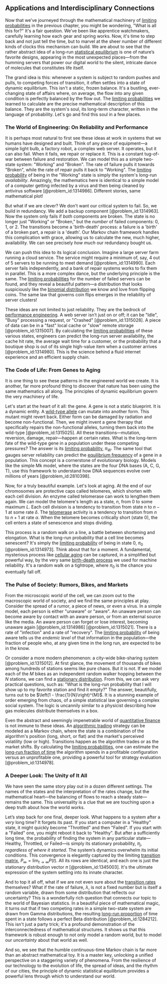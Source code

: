 ## Applications and Interdisciplinary Connections

Now that we’ve journeyed through the mathematical machinery of [limiting probabilities](@article_id:271331) in the previous chapter, you might be wondering, "What is all this for?" It's a fair question. We’ve been like apprentice watchmakers, carefully learning how each gear and spring works. Now, it's time to step back and not just tell the time, but to marvel at the sheer number of different kinds of clocks this mechanism can build. We are about to see that the rather abstract idea of a long-run [statistical equilibrium](@article_id:186083) is one of nature’s favorite designs, appearing in the most unexpected places—from the humming servers that power our digital world to the silent, intricate dance of molecules that constitutes life itself.

The grand idea is this: whenever a system is subject to random pushes and pulls, to competing forces of transition, it often settles into a state of dynamic equilibrium. This isn't a static, frozen balance. It's a bustling, ever-changing state of affairs where, on average, the flow into any given condition is perfectly balanced by the flow out. The [limiting probabilities](@article_id:271331) we learned to calculate are the precise mathematical description of this balance. They are the system's soul, its long-term character, written in the language of probability. Let's go and find this soul in a few places.

### The World of Engineering: On Reliability and Performance

It is perhaps most natural to first see these ideas at work in systems that we humans have designed and built. Think of any piece of equipment—a simple light bulb, a factory robot, a complex web server. It operates, but it can also fail. When it fails, we repair or replace it. This is a constant tug-of-war between failure and restoration. We can model this as a simple two-state system: "Working" and "Broken". The rate of failure pulls it towards "Broken", while the rate of repair pulls it back to "Working". The [limiting probability](@article_id:264172) of being in the "Working" state is simply the system's long-run *availability*. Amazingly, the mathematics here is identical to a simple model of a computer getting infected by a virus and then being cleaned by antivirus software [@problem_id:1314986]. Different stories, same mathematical plot!

But what if we are clever? We don't want our critical system to fail. So, we build in redundancy. We add a backup component [@problem_id:1314963]. Now the system only fails if *both* components are broken. The state is no longer just "Working" or "Broken," but the *number* of failed components: 0, 1, or 2. The transitions become a 'birth-death' process: a failure is a 'birth' of a broken part, a repair is a 'death'. Our Markov chain framework handles this complication with grace, allowing us to calculate the new, much higher, availability. We can see precisely *how much* our redundancy bought us.

We can push this idea to its logical conclusion. Imagine a large server farm running a cloud service. The service might require a minimum of, say, 4 out of 5 servers to be running to meet demand [@problem_id:1314990]. Each server fails independently, and a bank of repair systems works to fix them in parallel. This is a more complex dance, but the underlying principle is the same. The [limiting probabilities](@article_id:271331) for the number of failed servers can be found, and they reveal a beautiful pattern—a distribution that looks suspiciously like the [binomial distribution](@article_id:140687) we know and love from flipping coins. The same law that governs coin flips emerges in the reliability of server clusters!

These ideas are not limited to just reliability. They are the bedrock of [performance engineering](@article_id:270303). A web server isn’t just on or off; it can be "Idle", "Busy" processing a request, or "Crashed" [@problem_id:1315028]. A piece of data can be in a "fast" local cache or "slow" remote storage [@problem_id:1315007]. By calculating the [limiting probabilities](@article_id:271331) of these various states, engineers can predict the long-run server availability, the cache hit rate, the average wait time for a customer, or the probability that a boutique shop is out of its single high-value item when a customer arrives [@problem_id:1314980]. This is the science behind a fluid internet experience and an efficient supply chain.

### The Code of Life: From Genes to Aging

It is one thing to see these patterns in the engineered world we create. It is another, far more profound thing to discover that nature has been using the same mathematics all along. The principles of dynamic equilibrium govern the very machinery of life.

Let's start at the heart of it all: the gene. A gene is not a static blueprint. It is a dynamic entity. A [wild-type allele](@article_id:162493) can mutate into another form. This mutant might revert back. Either form can be damaged by radiation and become non-functional. Then, we might invent a gene therapy that specifically repairs the non-functional alleles, turning them back into the wild-type [@problem_id:1315025]. All these transitions—mutation, reversion, damage, repair—happen at certain rates. What is the long-term fate of the wild-type gene in a population under these competing pressures? The answer is its [limiting probability](@article_id:264172), $\pi_W$. The same tool that gauges server reliability can predict the [equilibrium frequency](@article_id:274578) of a gene in a population. This concept is a cornerstone of evolutionary biology. Models like the simple Mk model, where the states are the four DNA bases (A, C, G, T), use this framework to understand how DNA sequences evolve over millions of years [@problem_id:2810398].

Now, for a truly beautiful example. Let's look at aging. At the end of our chromosomes are protective caps called telomeres, which shorten with each cell division. An enzyme called telomerase can work to lengthen them again. We can model the telomere's length as a state, $n$, from $0$ to some maximum $L$. Each cell division is a tendency to transition from state $n$ to $n-1$ at some rate $\delta$. The [telomerase](@article_id:143980) activity is a tendency to transition from $n$ to $n+1$ at rate $\alpha$. When the telomere becomes critically short (state 0), the cell enters a state of senescence and stops dividing.

This process is a random walk on a line, a battle between shortening and elongation. What is the long-run probability that a cell line becomes senescent? It's simply the [limiting probability](@article_id:264172) of being in state 0, $\pi_0$ [@problem_id:1314973]. Think about that for a moment. A fundamental, mysterious process like [cellular aging](@article_id:156031) can be captured, in a simplified but powerful way, by the very same [birth-death process](@article_id:168101) we used for machine reliability. It's a random walk on a tightrope, where $\pi_0$ is the chance you eventually fall off.

### The Pulse of Society: Rumors, Bikes, and Markets

From the microscopic world of the cell, we can zoom out to the macroscopic world of society, and we find the same principles at play. Consider the spread of a rumor, a piece of news, or even a virus. In a simple model, each person is either "unaware" or "aware". An unaware person can become aware by contact with an aware person, or from an external source like the media. An aware person can forget or lose interest, becoming unaware again [@problem_id:1314986] [@problem_id:1315021]. There is a rate of "infection" and a rate of "recovery". The [limiting probability](@article_id:264172) of being aware tells us the *endemic level* of that information in the population—the fraction of people who, at any given time in the long run, are expected to be in the know.

Or consider a more modern phenomenon: a city-wide bike-sharing system [@problem_id:1315012]. At first glance, the movement of thousands of bikes among hundreds of stations seems like pure chaos. But it is not. If we model each of the $M$ bikes as an independent random walker hopping between the $N$ stations, we can find a [stationary distribution](@article_id:142048). From this, we can ask very practical questions, such as: "What is the long-run probability that I will show up to my favorite station and find it empty?" The answer, beautifully, turns out to be $\left(1 - \frac{1}{N}\right)^{M}$. It is a stunning example of order emerging from chaos, of a simple statistical law governing a complex social system. The logic is uncannily similar to a physicist describing how gas molecules distribute themselves in a box.

Even the abstract and seemingly impenetrable world of [quantitative finance](@article_id:138626) is not immune to these ideas. An [algorithmic trading](@article_id:146078) strategy can be modeled as a Markov chain, where the state is a combination of the algorithm's position (long, short, or flat) and the market's perceived volatility (low or high). Transitions happen as the algorithm trades or as the market shifts. By calculating the [limiting probabilities](@article_id:271331), one can estimate the [long-run fraction of time](@article_id:268812) the algorithm spends in a profitable configuration versus an unprofitable one, providing a powerful tool for strategy evaluation [@problem_id:1314978].

### A Deeper Look: The Unity of It All

We have seen the same story play out in a dozen different settings. The names of the states and the interpretation of the rates change, but the mathematical heart—the balancing of flows to reach a steady state—remains the same. This universality is a clue that we are touching upon a deep truth about how the world works.

Let’s step back for one final, deeper look. What happens to a system after a *very* long time? It forgets its past. If you start a computer in a "Healthy" state, it might quickly become "Throttled" and then "Failed". If you start with a "Failed" one, you might reboot it back to "Healthy". But after a sufficiently long time, the probability of finding the system in any particular state—Healthy, Throttled, or Failed—is simply its stationary probability, $\pi_j$, *regardless of where it started*. The system’s dynamics overwhelm its initial conditions. This convergence is elegantly captured by the limiting [transition matrix](@article_id:145931), $P_\infty = \lim_{t \to \infty} P(t)$. All its rows are identical, and each one is just the stationary distribution vector $\pi$ [@problem_id:1345003]. It's the ultimate expression of the system settling into its innate character.

And to top it all off, what if we are not even sure about the [transition rates](@article_id:161087) themselves? What if the rate of failure, $\lambda$, is not a fixed number but is itself a random variable, drawn from some distribution that reflects our uncertainty? This is a wonderfully rich question that connects our topic to the world of Bayesian statistics. In a beautiful piece of mathematical magic, it turns out that if two competing rates in a simple two-state system are drawn from Gamma distributions, the resulting [long-run proportion](@article_id:276082) of time spent in a state follows a perfect Beta distribution [@problem_id:1284212]. This isn't just a party trick; it's a profound demonstration of the interconnectedness of mathematical structures. It shows us that this framework is robust enough to not only model a random world, but to model our *uncertainty* about that world as well.

And so, we see that the humble continuous-time Markov chain is far more than an abstract mathematical toy. It is a master key, unlocking a unified perspective on a staggering variety of phenomena. From the resilience of our technology to the evolution of life, the spread of ideas, and the rhythm of our cities, the principle of dynamic statistical equilibrium provides a powerful lens through which to understand our world.